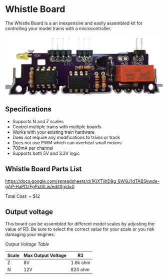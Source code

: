 Whistle Board
=============
The Whistle Board is a an inexpensive and easily assembled kit for controlling your model trains with a microcontroller.

![Completed Kit](https://raw.githubusercontent.com/querry43/train-controller/master/hardware/images/whistle%20board%20populated.png)

Specifications
--------------
 * Supports N and Z scales
 * Control multiple trains with multiple boards
 * Works with your existing train hardware
 * Does not require any modifications to trains or track
 * Does not use PWM which can overheat small motors
 * 700mA per channel
 * Supports both 5V and 3.3V logic

Whistle Board Parts List
------------------------
https://docs.google.com/spreadsheets/d/1KjXTjjhD9g_6WGJ1dTABSkwde-gAP-HaPDzFgPxGlLw/edit#gid=0

Total Cost: ~ $12
 
Output voltage
--------------
This board can be assembled for different model scales by adjusting the value of R3.  Be sure to select the correct value for your scale or you risk damaging your engines.

*Output Voltage Table*

| Scale | Max Output Voltage | R3       |
|-------|--------------------|----------|
| Z     |  8V                | 1.6k ohm |
| N     | 12V                | 820  ohm |
